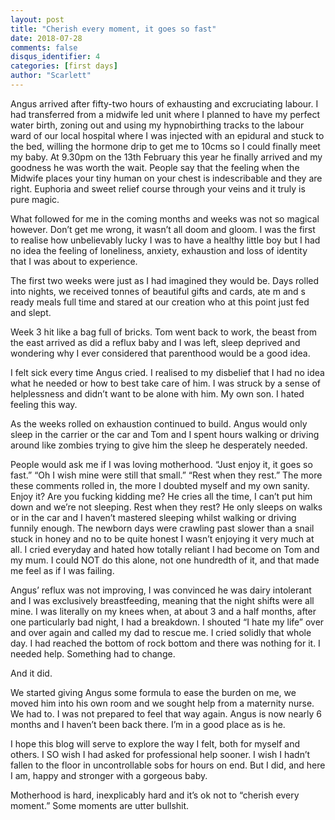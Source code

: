 ```yaml
---
layout: post
title: "Cherish every moment, it goes so fast"
date: 2018-07-28
comments: false
disqus_identifier: 4
categories: [first days]
author: "Scarlett"
---
```





Angus arrived after fifty-two hours of exhausting and excruciating labour. I had transferred from a midwife led unit where I planned to have my perfect water birth, zoning out and using my hypnobirthing tracks to the labour ward of our local hospital where I was injected with an epidural and stuck to the bed, willing the hormone drip to get me to 10cms so I could finally meet my baby. At 9.30pm on the 13th February this year he finally arrived and my goodness he was worth the wait. People say that the feeling when the Midwife places your tiny human on your chest is indescribable and they are right. Euphoria and sweet relief course through your veins and it truly is  pure magic. 

What followed for me in the coming months and weeks was not so magical however. Don’t get me wrong, it wasn’t all doom and gloom. I was the first to realise how unbelievably lucky I was to have a healthy little boy but I had no idea the feeling of loneliness, anxiety, exhaustion and loss of identity that I was about to experience. 

The first two weeks were just as I had imagined they would be. Days rolled into nights, we received tonnes of beautiful gifts and cards, ate m and s ready meals full time and stared at our creation who at this point just fed and slept. 

Week 3 hit like a bag full of bricks. Tom went back to work, the beast from the east arrived as did a reflux baby and I was left, sleep deprived and wondering why I ever considered that parenthood would be a good idea. 

I felt sick every time Angus cried. I realised to my disbelief that I had no idea what he needed or how to best take care of him. I was struck by a sense of helplessness and didn’t want to be alone with him. My own son. I hated feeling this way. 

As the weeks rolled on exhaustion continued to build. Angus would only sleep in the carrier or the car and Tom and I spent hours walking or driving around like zombies trying to give him the sleep he desperately needed. 

People would ask me if I was loving motherhood. “Just enjoy it, it goes so fast.” “Oh I wish mine were still that small.” “Rest when they rest.” The more these comments rolled in, the more I doubted myself and my own sanity. Enjoy it? Are you fucking kidding me? He cries all the time, I can’t put him down and we’re not sleeping. Rest when they rest? He only sleeps on walks or in the car and I haven’t mastered sleeping whilst walking or driving funnily enough. The newborn days were crawling past slower than a snail stuck in honey and no to be quite honest I wasn’t enjoying it very much at all. I cried everyday and hated how totally reliant I had become on Tom and my mum. I could NOT do this alone, not one hundredth of it, and that made me feel as if I was failing. 

Angus’ reflux was not improving, I was convinced he was dairy intolerant and I was exclusively breastfeeding, meaning that the night shifts were all mine. I was literally on my knees when, at about 3 and a half months, after one particularly bad night, I had a breakdown. I shouted “I hate my life” over and over again and called my dad to rescue me. I cried solidly that whole day. I had reached the bottom of rock bottom and there was nothing for it. I needed help. Something had to change. 

And it did. 

We started giving Angus some formula to ease the burden on me, we moved him into his own room and we sought help from a maternity nurse. We had to. I was not prepared to feel that way again. Angus is now nearly 6 months and I haven’t been back there. I’m in a good place as is he. 

I hope this blog will serve to explore the way I felt, both for myself and others. I SO wish I had asked for professional help sooner. I wish I hadn’t fallen to the floor in uncontrollable sobs for hours on end. But I did, and here I am, happy and stronger with a gorgeous baby. 

Motherhood is hard, inexplicably hard and it’s ok not to “cherish every moment.” Some moments are utter bullshit. 
